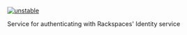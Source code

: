 [![unstable](http://badges.github.io/stability-badges/dist/unstable.svg)](http://github.com/badges/stability-badges)

Service for authenticating with Rackspaces' Identity service